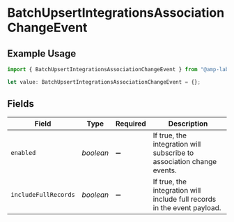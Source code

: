 # BatchUpsertIntegrationsAssociationChangeEvent

## Example Usage

```typescript
import { BatchUpsertIntegrationsAssociationChangeEvent } from "@amp-labs/sdk-node/models/operations";

let value: BatchUpsertIntegrationsAssociationChangeEvent = {};
```

## Fields

| Field                                                                    | Type                                                                     | Required                                                                 | Description                                                              |
| ------------------------------------------------------------------------ | ------------------------------------------------------------------------ | ------------------------------------------------------------------------ | ------------------------------------------------------------------------ |
| `enabled`                                                                | *boolean*                                                                | :heavy_minus_sign:                                                       | If true, the integration will subscribe to association change events.    |
| `includeFullRecords`                                                     | *boolean*                                                                | :heavy_minus_sign:                                                       | If true, the integration will include full records in the event payload. |